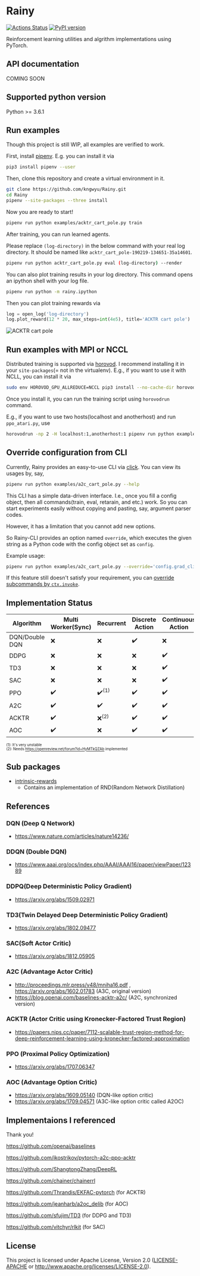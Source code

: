 # Rainy
[![Actions Status](https://github.com/kngwyu/Rainy/workflows/Tests/badge.svg)](https://github.com/kngwyu/Rainy/actions)
[![PyPI version](https://img.shields.io/pypi/v/Rainy?style=flat-square)](https://pypi.org/project/rainy/)

Reinforcement learning utilities and algrithm implementations using PyTorch.

## API documentation
COMING SOON

## Supported python version
Python >= 3.6.1

## Run examples
Though this project is still WIP, all examples are verified to work.

First, install [pipenv](https://pipenv.readthedocs.io/en/latest/).
E.g. you can install it via
``` bash
pip3 install pipenv --user
```

Then, clone this repository and create a virtual environment in it.
```bash
git clone https://github.com/kngwyu/Rainy.git
cd Rainy
pipenv --site-packages --three install
```

Now you are ready to start!

```bash
pipenv run python examples/acktr_cart_pole.py train
```

After training, you can run learned agents.

Please replace `(log-directory)` in the below command with your real log directory.
It should be named like `acktr_cart_pole-190219-134651-35a14601`.
``` bash
pipenv run python acktr_cart_pole.py eval (log-directory) --render
```

You can also plot training results in your log directory.
This command opens an ipython shell with your log file.
``` bash
pipenv run python -m rainy.ipython
```
Then you can plot training rewards via
```python
log = open_log('log-directory')
log.plot_reward(12 * 20, max_steps=int(4e5), title='ACKTR cart pole')
```
![ACKTR cart pole](./pictures/acktr-cart-pole.png)

## Run examples with MPI or NCCL
Distributed training is supported via [horovod](https://horovod.readthedocs.io/en/latest/).
I recommend installing it in your `site-packages`(= not in the virtualenv).
E.g., if you want to use it with NCLL, you can install it via
```bash
sudo env HOROVOD_GPU_ALLREDUCE=NCCL pip3 install --no-cache-dir horovod
```

Once you install it, you can run the training script using `horovodrun` command.

E.g., if you want to use two hosts(localhost and anotherhost) and run `ppo_atari.py`, use
```bash
horovodrun -np 2 -H localhost:1,anotherhost:1 pipenv run python examples/ppo_atari.py train
```

## Override configuration from CLI
Currently, Rainy provides an easy-to-use CLI via [click](https://palletsprojects.com/p/click/).
You can view its usages by, say,
```bash
pipenv run python examples/a2c_cart_pole.py --help
```

This CLI has a simple data-driven interface.
I.e., once you fill a config object, then all commands(train, eval, retarain, and etc.) work.
So you can start experiments easily without copying and pasting, say, argument parser codes.

However, it has a limitation that you cannot add new options.

So Rainy-CLI provides an option named `override`, which executes the given string as a Python code
with the config object set as `config`.

Example usage:
```bash
pipenv run python examples/a2c_cart_pole.py --override='config.grad_clip=0.5; config.nsteps=10' train
```

If this feature still doesn't satisfy your requirement, you can
[override subcommands by `ctx.invoke`](https://click.palletsprojects.com/en/7.x/advanced/#invoking-other-commands).

## Implementation Status

|**Algorithm** |**Multi Worker(Sync)**|**Recurrent**                   |**Discrete Action** |**Continuous Action**|**MPI support**   |
| ------------ | -------------------- | ------------------------------ | ------------------ | ------------------- | ---------------- |
|DQN/Double DQN|:x:                   |:x:                             |:heavy_check_mark:  |:x:                  |:x:               |
|DDPG          |:x:                   |:x:                             |:x:                 |:heavy_check_mark:   |:x:               |
|TD3           |:x:                   |:x:                             |:x:                 |:heavy_check_mark:   |:x:               |
|SAC           |:x:                   |:x:                             |:x:                 |:heavy_check_mark:   |:x:               |
|PPO           |:heavy_check_mark:    |:heavy_check_mark:<sup>(1)</sup>|:heavy_check_mark:  |:heavy_check_mark:   |:heavy_check_mark:|
|A2C           |:heavy_check_mark:    |:heavy_check_mark:              |:heavy_check_mark:  |:heavy_check_mark:   |:x:               |
|ACKTR         |:heavy_check_mark:    |:x:<sup>(2)</sup>               |:heavy_check_mark:  |:heavy_check_mark:   |:x:               |
|AOC           |:heavy_check_mark:    |:x:                             |:heavy_check_mark:  |:heavy_check_mark:   |:x:               |

<sup><sup>(1): It's very unstable </sup></sup><br>
<sup><sup>(2): Needs https://openreview.net/forum?id=HyMTkQZAb implemented </sup></sup><br>

## Sub packages

- [intrinsic-rewards](https://github.com/kngwyu/intrinsic-rewards)
  - Contains an implementation of RND(Random Network Distillation)

## References

### DQN (Deep Q Network)
- https://www.nature.com/articles/nature14236/

### DDQN (Double DQN)
- https://www.aaai.org/ocs/index.php/AAAI/AAAI16/paper/viewPaper/12389

### DDPQ(Deep Deterministic Policy Gradient)
- https://arxiv.org/abs/1509.02971

### TD3(Twin Delayed Deep Deterministic Policy Gradient)
- https://arxiv.org/abs/1802.09477

### SAC(Soft Actor Critic)
- https://arxiv.org/abs/1812.05905

### A2C (Advantage Actor Critic)
- http://proceedings.mlr.press/v48/mniha16.pdf , https://arxiv.org/abs/1602.01783 (A3C, original version)
- https://blog.openai.com/baselines-acktr-a2c/ (A2C, synchronized version)

### ACKTR (Actor Critic using Kronecker-Factored Trust Region)
- https://papers.nips.cc/paper/7112-scalable-trust-region-method-for-deep-reinforcement-learning-using-kronecker-factored-approximation

### PPO (Proximal Policy Optimization)
- https://arxiv.org/abs/1707.06347

### AOC (Advantage Option Critic)
- https://arxiv.org/abs/1609.05140 (DQN-like option critic)
- https://arxiv.org/abs/1709.04571 (A3C-like option critic called A2OC)

## Implementaions I referenced
Thank you!

https://github.com/openai/baselines

https://github.com/ikostrikov/pytorch-a2c-ppo-acktr

https://github.com/ShangtongZhang/DeepRL

https://github.com/chainer/chainerrl

https://github.com/Thrandis/EKFAC-pytorch (for ACKTR)

https://github.com/jeanharb/a2oc_delib (for AOC)

https://github.com/sfujim/TD3 (for DDPG and TD3)

https://github.com/vitchyr/rlkit (for SAC)

## License
This project is licensed under Apache License, Version 2.0
([LICENSE-APACHE](LICENSE) or http://www.apache.org/licenses/LICENSE-2.0).


